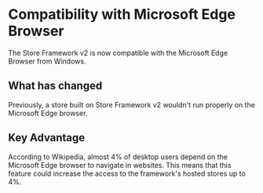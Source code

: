 # Compatibility with Microsoft Edge Browser

The Store Framework v2 is now compatible with the Microsoft Edge Browser from Windows.

## What has changed

Previously, a store built on Store Framework v2 wouldn't run properly on the Microsoft Edge browser.

## Key Advantage

According to Wikipedia, almost 4% of desktop users depend on the Microsoft Edge browser to navigate in websites. This means that this feature could increase the access to the framework's hosted stores up to 4%. 
